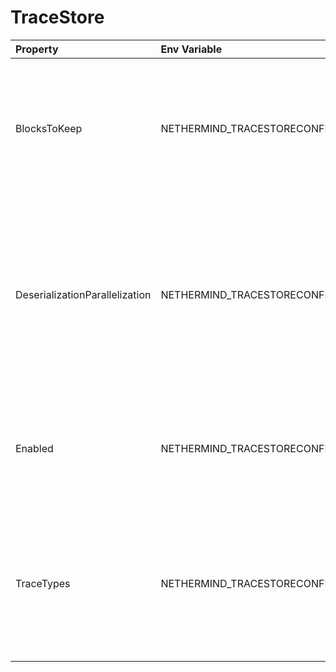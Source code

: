 # TraceStore



| Property | Env Variable | Description | Default |
| :--- | :--- | :--- | :--- |
| BlocksToKeep | NETHERMIND_TRACESTORECONFIG_BLOCKSTOKEEP | Defines how many blocks counting from head are kept in the TraceStore, if '0' all traces of processed blocks will be kept. | 10000 |
| DeserializationParallelization | NETHERMIND_TRACESTORECONFIG_DESERIALIZATIONPARALLELIZATION | Maximum parallelization when deserializing requests for trace_filter. 0 defaults to logical cores, set to something low if you experience too big resource usage. | 0 |
| Enabled | NETHERMIND_TRACESTORECONFIG_ENABLED | Defines whether the TraceStore plugin is enabled, if 'true' traces will come from DB if possible. | false |
| TraceTypes | NETHERMIND_TRACESTORECONFIG_TRACETYPES | Defines what kind of traces are saved and kept in TraceStore. Available options are: Trace, Rewards, VmTrace, StateDiff or just All. | Trace, Rewards |
